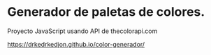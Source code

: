 # Generador de paletas de colores.

Proyecto JavaScript usando API de thecolorapi.com

https://drkedrkedjon.github.io/color-generador/
